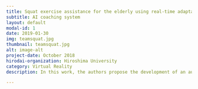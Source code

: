 ```yaml
---
title: Squat exercise assistance for the elderly using real-time adaptation
subtitle: AI coaching system
layout: default
modal-id: 1
date: 2019-01-30
img: teamsquat.jpg
thumbnail: teamsquat.jpg
alt: image-alt
project-date: October 2018
hirodai-organization: Hiroshima University
category: Virtual Reality
description: In this work, the authors propose the development of an automated environment to augment human function and provided adaptive, guided support for completion of at-home exercises to improve quadricep function.

---
```

